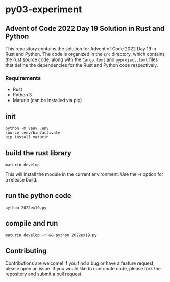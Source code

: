 # py03-experiment

## Advent of Code 2022 Day 19 Solution in Rust and Python

This repository contains the solution for Advent of Code 2022 Day 19 in Rust and Python. The code is organized in the `src` directory, which contains the rust source code, along with the `Cargo.toml` and `pyproject.toml` files that define the dependencies for the Rust and Python code respectively.

### Requirements

* Rust
* Python 3
* Maturin (can be installed via pip)

## init

```
python -m venv .env   
source .env/bin/activate
pip install maturin
```

## build the rust library

```
maturin develop 
```

This will install the module in the current environment. Use the -r option for a release build.

## run the python code

```
python 2022ex19.py
```

## compile and run

```
maturin develop -r && python 2022ex19.py
```

## Contributing

Contributions are welcome! If you find a bug or have a feature request, please open an issue. If you would like to contribute code, please fork the repository and submit a pull request.